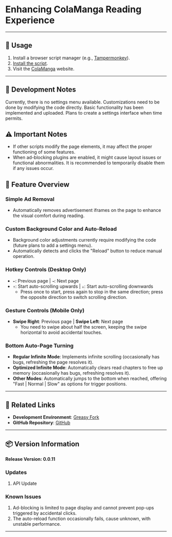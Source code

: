 # **Enhancing ColaManga Reading Experience**

---

## **👻 Usage**

1. Install a browser script manager (e.g., [Tampermonkey](https://chrome.google.com/webstore/detail/tampermonkey/dhdgffkkebhmkfjojejmpbldmpobfkfo)).
2. [Install the script](https://update.greasyfork.org/scripts/488622/ColaManga%20%E7%80%8F%E8%A6%BD%E5%A2%9E%E5%BC%B7.user.js).
3. Visit the [ColaManga](https://www.colamanga.com/) website.

---

## **🚧 Development Notes**

Currently, there is no settings menu available. Customizations need to be done by modifying the code directly. Basic functionality has been implemented and uploaded. Plans to create a settings interface when time permits.

## **⚠️ Important Notes**
- If other scripts modify the page elements, it may affect the proper functioning of some features.
- When ad-blocking plugins are enabled, it might cause layout issues or functional abnormalities. It is recommended to temporarily disable them if any issues occur.

## **📜 Feature Overview**

### **Simple Ad Removal**
- Automatically removes advertisement iframes on the page to enhance the visual comfort during reading.

### **Custom Background Color and Auto-Reload**
- Background color adjustments currently require modifying the code (future plans to add a settings menu).
- Automatically detects and clicks the "Reload" button to reduce manual operation.

### **Hotkey Controls (Desktop Only)**
- `←`: Previous page | `→`: Next page  
- `↑`: Start auto-scrolling upwards | `↓`: Start auto-scrolling downwards  
  - Press once to start, press again to stop in the same direction; press the opposite direction to switch scrolling direction.

### **Gesture Controls (Mobile Only)**
- **Swipe Right**: Previous page | **Swipe Left**: Next page  
  - You need to swipe about half the screen, keeping the swipe horizontal to avoid accidental touches.

### **Bottom Auto-Page Turning**
- **Regular Infinite Mode**: Implements infinite scrolling (occasionally has bugs, refreshing the page resolves it).
- **Optimized Infinite Mode**: Automatically clears read chapters to free up memory (occasionally has bugs, refreshing resolves it).
- **Other Modes**: Automatically jumps to the bottom when reached, offering "Fast | Normal | Slow" as options for trigger positions.

---

## **🔗 Related Links**

- **Development Environment**: [Greasy Fork](https://greasyfork.org/zh-TW/users/989635-canaan-hs)  
- **GitHub Repository**: [GitHub](https://github.com/Canaan-HS/MonkeyScript/tree/main/ColaMangaEnhance)

---

## **📦 Version Information**

**Release Version: 0.0.11**

### **Updates**
1. API Update

### **Known Issues**
1. Ad-blocking is limited to page display and cannot prevent pop-ups triggered by accidental clicks.
2. The auto-reload function occasionally fails, cause unknown, with unstable performance.

---